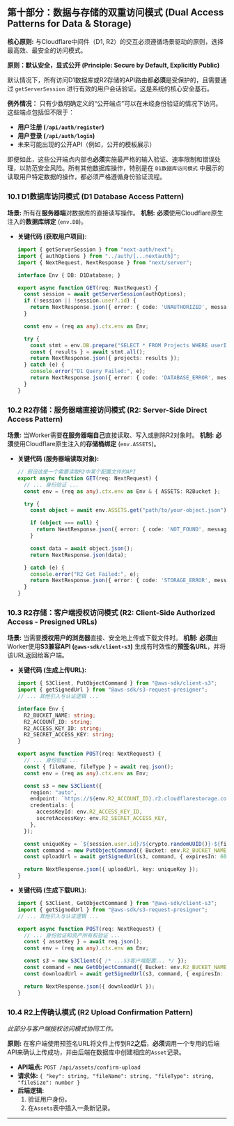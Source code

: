 ## **第十部分：数据与存储的双重访问模式 (Dual Access Patterns for Data & Storage)**

**核心原则:** 与Cloudflare中间件（D1, R2）的交互必须遵循场景驱动的原则，选择最高效、最安全的访问模式。

**原则：默认安全，显式公开 (Principle: Secure by Default, Explicitly Public)**

默认情况下，所有访问D1数据库或R2存储的API路由都**必须**是受保护的，且需要通过 `getServerSession` 进行有效的用户会话验证。这是系统的核心安全基石。

**例外情况：** 只有少数明确定义的“公开端点”可以在未经身份验证的情况下访问。这些端点包括但不限于：

* **用户注册 (`/api/auth/register`)**
* **用户登录 (`/api/auth/login`)**
* 未来可能出现的公开API（例如，公开的模板展示）

即便如此，这些公开端点内部也**必须**实施最严格的输入验证、速率限制和错误处理，以防范安全风险。所有其他数据库操作，特别是在 `D1数据库访问模式` 中展示的读取用户特定数据的操作，都必须严格遵循身份验证流程。

### **10.1 D1数据库访问模式 (D1 Database Access Pattern)**

**场景:** 所有在**服务器端**对数据库的直接读写操作。
**机制:** **必须**使用Cloudflare原生注入的**数据库绑定** (`env.DB`)。

* **关键代码 (获取用户项目):**

  ```typescript
  import { getServerSession } from "next-auth/next";
  import { authOptions } from "../auth/[...nextauth]";
  import { NextRequest, NextResponse } from "next/server";

  interface Env { DB: D1Database; }

  export async function GET(req: NextRequest) {
    const session = await getServerSession(authOptions);
    if (!session || !session.user?.id) {
      return NextResponse.json({ error: { code: 'UNAUTHORIZED', message: '请先登录。' } }, { status: 401 });
    }

    const env = (req as any).ctx.env as Env;

    try {
      const stmt = env.DB.prepare("SELECT * FROM Projects WHERE userId = ?1").bind(session.user.id);
      const { results } = await stmt.all();
      return NextResponse.json({ projects: results });
    } catch (e) {
      console.error("D1 Query Failed:", e);
      return NextResponse.json({ error: { code: 'DATABASE_ERROR', message: '获取项目失败。' } }, { status: 500 });
    }
  }
  ```

### **10.2 R2存储：服务器端直接访问模式 (R2: Server-Side Direct Access Pattern)**

**场景:** 当Worker需要**在服务器端自己**直接读取、写入或删除R2对象时。
**机制:** **必须**使用Cloudflare原生注入的**存储桶绑定** (`env.ASSETS`)。

* **关键代码 (服务器端读取对象):**

  ```typescript
  // 假设这是一个需要读取R2中某个配置文件的API
  export async function GET(req: NextRequest) {
    // ... 身份验证 ...
    const env = (req as any).ctx.env as Env & { ASSETS: R2Bucket };

    try {
      const object = await env.ASSETS.get("path/to/your-object.json");

      if (object === null) {
        return NextResponse.json({ error: { code: 'NOT_FOUND', message: '对象不存在。' } }, { status: 404 });
      }

      const data = await object.json();
      return NextResponse.json(data);

    } catch (e) {
      console.error("R2 Get Failed:", e);
      return NextResponse.json({ error: { code: 'STORAGE_ERROR', message: '读取文件失败。' } }, { status: 500 });
    }
  }
  ```

### **10.3 R2存储：客户端授权访问模式 (R2: Client-Side Authorized Access - Presigned URLs)**

**场景:** 当需要**授权用户的浏览器**直接、安全地上传或下载文件时。
**机制:** **必须**由Worker使用**S3兼容API (`@aws-sdk/client-s3`)** 生成有时效性的**预签名URL**，并将该URL返回给客户端。

* **关键代码 (生成上传URL):**

  ```typescript
  import { S3Client, PutObjectCommand } from "@aws-sdk/client-s3";
  import { getSignedUrl } from "@aws-sdk/s3-request-presigner";
  // ... 其他引入与认证逻辑 ...

  interface Env {
    R2_BUCKET_NAME: string;
    R2_ACCOUNT_ID: string;
    R2_ACCESS_KEY_ID: string;
    R2_SECRET_ACCESS_KEY: string;
  }

  export async function POST(req: NextRequest) {
    // ... 身份验证 ...
    const { fileName, fileType } = await req.json();
    const env = (req as any).ctx.env as Env;

    const s3 = new S3Client({
      region: "auto",
      endpoint: `https://${env.R2_ACCOUNT_ID}.r2.cloudflarestorage.com`,
      credentials: {
        accessKeyId: env.R2_ACCESS_KEY_ID,
        secretAccessKey: env.R2_SECRET_ACCESS_KEY,
      },
    });

    const uniqueKey = `${session.user.id}/${crypto.randomUUID()}-${fileName}`;
    const command = new PutObjectCommand({ Bucket: env.R2_BUCKET_NAME, Key: uniqueKey, ContentType: fileType });
    const uploadUrl = await getSignedUrl(s3, command, { expiresIn: 600 });

    return NextResponse.json({ uploadUrl, key: uniqueKey });
  }
  ```

* **关键代码 (生成下载URL):**

  ```typescript
  import { S3Client, GetObjectCommand } from "@aws-sdk/client-s3";
  import { getSignedUrl } from "@aws-sdk/s3-request-presigner";
  // ... 其他引入与认证逻辑 ...

  export async function POST(req: NextRequest) {
    // ... 身份验证和资产所有权验证 ...
    const { assetKey } = await req.json();
    const env = (req as any).ctx.env as Env;

    const s3 = new S3Client({ /* ...S3客户端配置... */ });
    const command = new GetObjectCommand({ Bucket: env.R2_BUCKET_NAME, Key: assetKey });
    const downloadUrl = await getSignedUrl(s3, command, { expiresIn: 300 });

    return NextResponse.json({ downloadUrl });
  }
  ```

### **10.4 R2上传确认模式 (R2 Upload Confirmation Pattern)**

*此部分与客户端授权访问模式协同工作。*

**原则:** 在客户端使用预签名URL将文件上传到R2**之后**，**必须**调用一个专用的后端API来确认上传成功，并由后端在数据库中创建相应的`Asset`记录。

* **API端点:** `POST /api/assets/confirm-upload`
* **请求体:** `{ "key": string, "fileName": string, "fileType": string, "fileSize": number }`
* **后端逻辑:**
  1. 验证用户身份。
  2. 在`Assets`表中插入一条新记录。

***
